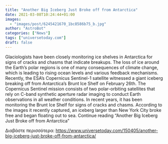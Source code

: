 ```yaml
---
title: "Another Big Iceberg Just Broke off from Antarctica"
date: 2021-03-08T10:24:44+01:00
images:
  - "images/post/6245421670_1bc8586b75_b.jpg"
author: "AstroBot"
categories: ["News"]
tags: ["universetoday.com"]
draft: false
---
```


Glaciologists have been closely monitoring ice shelves in Antarctica for signs of cracks and chasms that indicate breakups. The loss of ice around the Earth’s polar regions is one of many consequences of climate change, which is leading to rising ocean levels and various feedback mechanisms. Recently, the ESA’s Copernicus Sentinel-1 satellite witnessed a giant iceberg breaking off from Antarctica’s Brunt Ice Shelf on February 26th.  The Copernicus Sentinel mission consists of two polar-orbiting satellites that rely on C-band synthetic aperture radar imaging to conduct Earth observations in all weather conditions. In recent years, it has been monitoring the Brunt Ice Shelf for signs of cracks and chasms. According to the images it recently captured, an iceberg larger than New York City broke free and began floating out to sea. Continue reading “Another Big Iceberg Just Broke off from Antarctica” 

Διαβάστε περισσότερα: https://www.universetoday.com/150405/another-big-iceberg-just-broke-off-from-antarctica/
